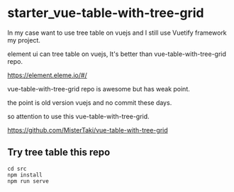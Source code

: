 # starter_vue-table-with-tree-grid


In my case want to use tree table on vuejs and I still use Vuetify framework my project.
    

element ui can tree table on vuejs, It's better than vue-table-with-tree-grid repo.

    

https://element.eleme.io/#/

vue-table-with-tree-grid repo is awesome but has weak point.
    
the point is old version vuejs and no commit these days.
    
so attention to use this vue-table-with-tree-grid.
    

https://github.com/MisterTaki/vue-table-with-tree-grid


## Try tree table this repo

```
cd src
npm install
npm run serve
```


